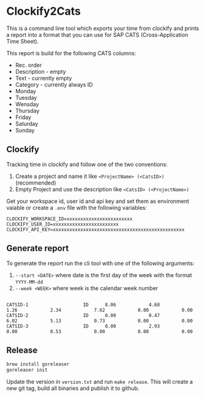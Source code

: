 # Clockify2Cats

This is a command line tool which exports your time from clockify and prints a report into a format that you can use for SAP CATS (Cross-Application Time Sheet).

This report is build for the following CATS columns:

- Rec. order
- Description - empty
- Text - currently empty
- Category - currently always ID
- Monday
- Tuesday
- Wensday
- Thursday
- Friday
- Saturday
- Sunday

## Clockify

Tracking time in clockify and follow one of the two conventions:

1. Create a project and name it like `<ProjectName> (<CatsID>)` (recommended)
2. Empty Project and use the description like `<CatsID> (<ProjectName>)`


Get your workspace id, user id and api key and set them as environment vaiable or create a `.env` file with the following variables:

```
CLOCKIFY_WORKSPACE_ID=xxxxxxxxxxxxxxxxxxxxxxxx
CLOCKIFY_USER_ID=xxxxxxxxxxxxxxxxxxxxxxxx
CLOCKIFY_API_KEY=xxxxxxxxxxxxxxxxxxxxxxxxxxxxxxxxxxxxxxxxxxxxxxxx
```

## Generate report

To generate the report run the cli tool with one of the following arguments:

1. `--start <DATE>` where date is the first day of the week with the format `YYYY-MM-dd`
2. `--week <WEEK>` where week is the calendar week number

```

CATSID-1                    ID      8.06            4.68            1.26            2.34            7.62            0.00            0.00
CATSID-2                    ID      0.00            0.47            6.02            5.13            0.73            0.00            0.00
CATSID-3                    ID      0.00            2.93            0.00            0.53            0.00            0.00            0.00

```


## Release

```sh
brew install goreleaser
goreleaser init
```

Update the version in `version.txt` and run `make release`.
This will create a new git tag, build all binaries and publish it to github.


